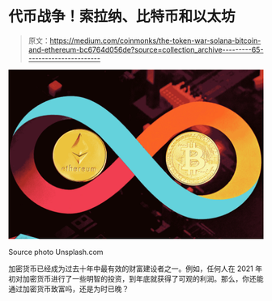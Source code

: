 # 代币战争！索拉纳、比特币和以太坊

> 原文：<https://medium.com/coinmonks/the-token-war-solana-bitcoin-and-ethereum-bc6764d056de?source=collection_archive---------65----------------------->

![](img/d4c6947b27fc46d45bd664c467eee0fb.png)

Source photo Unsplash.com

加密货币已经成为过去十年中最有效的财富建设者之一。例如，任何人在 2021 年初对加密货币进行了一些明智的投资，到年底就获得了可观的利润。那么，你还能通过加密货币致富吗，还是为时已晚？